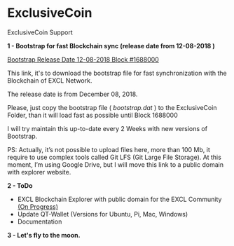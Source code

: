 # ExclusiveCoin
ExclusiveCoin Support

**1 - Bootstrap for fast Blockchain sync (release date from 12-08-2018 )**

[Bootstrap Release Date 12-08-2018
Block #1688000](https://drive.google.com/file/d/1gOZdvJDylPzzlobs3KUyPZ81IUMuJtbA/view?usp=sharing)

This link, it's to download the bootstrap file for fast synchronization with the Blockchain of EXCL Network.

The release date is from December 08, 2018.

Please, just copy the bootstrap file ( *bootstrap.dat* ) to the ExclusiveCoin Folder, than it will load fast as possible until Block 1688000

I will try maintain this up-to-date every 2 Weeks with new versions of Bootstrap. 

PS: Actually, it’s not possible to upload files here, more than 100 Mb, it require to use complex tools called Git LFS (Git Large File Storage). At this moment, I’m using Google Drive, but I will move this link to a public domain with explorer website.

**2 - ToDo**
  - EXCL Blockchain Explorer with public domain for the EXCL Community
    [(On Progress)](https://github.com/OttoKoester/ExclusiveCoin/projects/1#column-3990172)
  - Update QT-Wallet (Versions for Ubuntu, Pi, Mac, Windows)
  - Documentation
 
**3 - Let's fly to the moon.**
